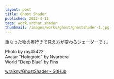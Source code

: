 ```yaml
---
layout: post
title: Ghost Shader 
published: 2022-4-13
tags: work,vrchat,shader
thumbnail: /images/works/ghost/ghostshader-1.jpg
---
```


重なった物の奥行きで見え方が変わるシェーダーです。

<!--more-->

Photo by ray45422  
Avatar "Hologroid" by Nyarbera  
World "Deep Blue" by Fins  

[wraikny/GhostShader - GitHub](https://github.com/wraikny/GhostShader)
